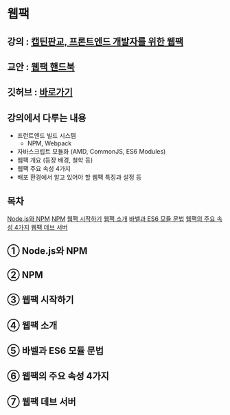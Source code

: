 # 웹팩

## 강의 : [캡틴판교, 프론트엔드 개발자를 위한 웹팩](#https://www.inflearn.com/course/%ED%94%84%EB%9F%B0%ED%8A%B8%EC%97%94%EB%93%9C-%EC%9B%B9%ED%8C%A9/dashboard)

## 교안 : [웹팩 핸드북](https://joshua1988.github.io/webpack-guide/)

## 깃허브 : [바로가기](https://github.com/joshua1988/LearnWebpack)

## 강의에서 다루는 내용

- 프런트엔드 빌드 시스템
  - NPM, Webpack
- 자바스크립트 모듈화 (AMD, CommonJS, ES6 Modules)
- 웹팩 개요 (등장 배경, 철학 등)
- 웹팩 주요 속성 4가지
- 배포 환경에서 알고 있어야 할 웹팩 특징과 설정 등

## 목차

[Node.js와 NPM](#①-Node.js와-NPM)
[NPM](#②-NPM)
[웹팩 시작하기](#③-웹팩-시작하기)
[웹팩 소개](#④-웹팩-소개)
[바벨과 ES6 모듈 문법](#⑤-바벨과-ES6-모듈-문법)
[웹팩의 주요 속성 4가지](#⑥-웹팩의-주요-속성-4가지)
[웹팩 데브 서버](#⑦-웹팩-데브-서버)

## ① Node.js와 NPM

## ② NPM

## ③ 웹팩 시작하기

## ④ 웹팩 소개

## ⑤ 바벨과 ES6 모듈 문법

## ⑥ 웹팩의 주요 속성 4가지

## ⑦ 웹팩 데브 서버
